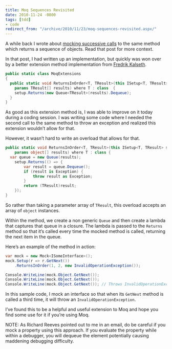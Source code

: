 ```yaml
---
title: Moq Sequences Revisited
date: 2010-11-24 -0800
tags: [tdd]
- code
redirect_from: "/archive/2010/11/23/moq-sequences-revisited.aspx/"
---
```


A while back I wrote about [mocking successive
calls](https://haacked.com/archive/2009/09/29/moq-sequences.aspx "Successive Method Calls With Moq")
to the same method which returns a sequence of objects. Read that post
for more context.

In that post, I had written up an implementation, but quickly was won
over by a better extension method implementation from [Fredrik
Kalseth](http://iridescence.no/ "Fredrik Kalseth").

```csharp
public static class MoqExtensions
{
  public static void ReturnsInOrder<T, TResult>(this ISetup<T, TResult> setup, 
    params TResult[] results) where T : class  {
    setup.Returns(new Queue<TResult>(results).Dequeue);
  }
}
```

As good as this extension method is, I was able to improve on it today
during a coding session. I was writing some code where I needed the
second call to the same method to throw an exception and realized this
extension wouldn’t allow for that.

However, it wasn’t hard to write an overload that allows for that.

```csharp
public static void ReturnsInOrder<T, TResult>(this ISetup<T, TResult> setup,
    params object[] results) where T : class {
  var queue = new Queue(results);
    setup.Returns(() => {
        var result = queue.Dequeue();
        if (result is Exception) {
            throw result as Exception;
        }
        return (TResult)result;
    });
}
```

So rather than taking a parameter array of `TResult`, this overload
accepts an array of `object` instances.

Within the method, we create a non generic `Queue` and then create a
lambda that captures that queue in a closure. The lambda is passed to
the `Returns` method so that it’s called every time the mocked method is
called, returning the next item in the queue.

Here’s an example of the method in action:

```csharp
var mock = new Mock<ISomeInterface>();
mock.Setup(r => r.GetNext())
    .ReturnsInOrder(1, 2, new InvalidOperationException());

Console.WriteLine(mock.Object.GetNext());
Console.WriteLine(mock.Object.GetNext());
Console.WriteLine(mock.Object.GetNext()); // Throws InvalidOperationException
```

In this sample code, I mock an interface so that when its `GetNext`
method is called a third time, it will throw an
`InvalidOperationException`.

I’ve found this to be a helpful and useful extension to Moq and hope you
find some use for it if you’re using Moq.

NOTE: As Richard Reeves pointed out to me in an email, do be careful if
you mock a property using this approach. If you evaluate the property
while within a debugger, you will dequeue the element potentially
causing maddening debugging difficulty.

